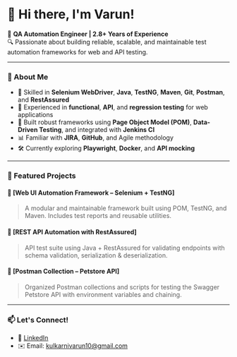 # 👋 Hi there, I'm Varun!

🎯 **QA Automation Engineer | 2.8+ Years of Experience**  
🔍 Passionate about building reliable, scalable, and maintainable test automation frameworks for web and API testing.

---

### 💼 About Me
- 🔧 Skilled in **Selenium WebDriver**, **Java**, **TestNG**, **Maven**, **Git**, **Postman**, and **RestAssured**
- 🧪 Experienced in **functional**, **API**, and **regression testing** for web applications
- 🚀 Built robust frameworks using **Page Object Model (POM)**, **Data-Driven Testing**, and integrated with **Jenkins CI**
- 📊 Familiar with **JIRA**, **GitHub**, and Agile methodology
- 🛠️ Currently exploring **Playwright**, **Docker**, and **API mocking**

---

### 📂 Featured Projects

#### 🔹 [Web UI Automation Framework – Selenium + TestNG]
> A modular and maintainable framework built using POM, TestNG, and Maven. Includes test reports and reusable utilities.

#### 🔹 [REST API Automation with RestAssured]
> API test suite using Java + RestAssured for validating endpoints with schema validation, serialization & deserialization.

#### 🔹 [Postman Collection – Petstore API]
> Organized Postman collections and scripts for testing the Swagger Petstore API with environment variables and chaining.

---

### 📫 Let's Connect!
- 💼 [LinkedIn](www.linkedin.com/in/varunmk17)
- ✉️ Email: kulkarnivarun10@gmail.com

